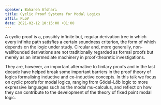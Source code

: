 ```yaml
---
speaker: Bahareh Afshari
title: Cyclic Proof Systems for Modal Logics
affil: FLoV
date: 2021-02-12 10:15:00 +01:00
---
```

A cyclic proof is a, possibly infinite but, regular derivation tree in which every infinite path satisfies a certain soundness criterion, the form of which depends on the logic under study. 
Circular and, more generally, non-wellfounded derivations are not traditionally regarded as formal proofs but merely as an intermediate machinery in proof-theoretic investigations.

<!--more-->
They are, however, an important alternative to finitary proofs and in the last decade have helped break some important barriers in the proof theory of logics formalising inductive and co-inductive concepts.
In this talk we focus on cyclic proofs for modal logics, ranging from Gödel-Löb logic to more expressive languages such as the modal mu-calculus, and reflect on how they can contribute to the development of the theory of fixed point modal logic.
